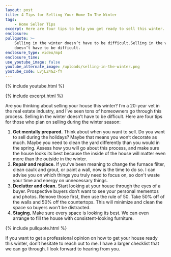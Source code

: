 ```yaml
---
layout: post
title: 4 Tips for Selling Your Home In The Winter
tags:
    - Home Seller Tips
excerpt: Here are four tips to help you get ready to sell this winter.
enclosure:
pullquote: >-
    Selling in the winter doesn’t have to be difficult.Selling in the winter
    doesn’t have to be difficult.
enclosure_type: video/mp4
enclosure_time:
use_youtube_image: false
youtube_alternate_image: /uploads/selling-in-the-winter.png
youtube_code: LvjLZ4GZ-fY
---
```

{% include youtube.html %}

{% include excerpt.html %}

Are you thinking about selling your house this winter? I’m a 20-year vet in the real estate industry, and I’ve seen tons of homeowners go through this process. Selling in the winter doesn’t have to be difficult. Here are four tips for those who plan on selling during the winter season:

1. **Get mentally prepared.** Think about when you want to sell. Do you want to sell during the holidays? Maybe that means you won’t decorate as much. Maybe you need to clean the yard differently than you would in the spring. Assess how you will go about this process, and make sure the house looks its best because the inside of the house will matter even more than the outside in the winter.
2. **Repair and replace.** If you’ve been meaning to change the furnace filter, clean caulk and grout, or paint a wall, now is the time to do so. I can advise you on which things you truly need to focus on, so don't waste your time and energy on unnecessary things.
3. **Declutter and clean.** Start looking at your house through the eyes of a buyer. Prospective buyers don’t want to see your personal mementos and photos. Remove those first, then use the rule of 50. Take 50% off of the walls and 50% off the countertops. This will minimize and clean the space so buyers won’t be distracted.
4. **Staging.** Make sure every space is looking its best. We can even arrange to fill the house with consistent-looking furniture.

{% include pullquote.html %}

If you want to get a professional opinion on how to get your house ready this winter, don’t hesitate to reach out to me. I have a larger checklist that we can go through. I look forward to hearing from you.
